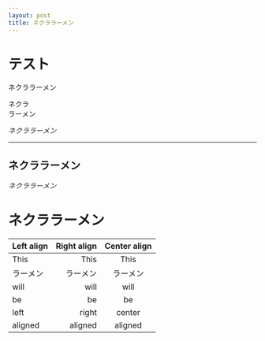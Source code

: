 ```yaml
---
layout: post
title: ネクララーメン
---
```


# テスト
ネクララーメン

ネクラ  
ラーメン

*ネクララーメン*
***
**ネクララーメン**
---
*ネクララーメン*

# ネクララーメン
| Left align | Right align | Center align |
|:-----------|------------:|:------------:|
| This       |        This |     This     |
|ラーメン|ラーメン|ラーメン|
| will       |        will |     will     |
| be         |          be |      be      |
| left       |       right |    center    |
| aligned    |     aligned |   aligned    |
